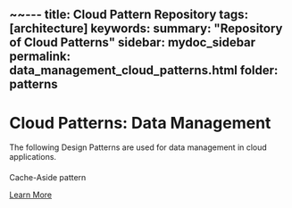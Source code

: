 ~~---
title: Cloud Pattern Repository
tags: [architecture]
keywords:
summary: "Repository of Cloud Patterns"
sidebar: mydoc_sidebar
permalink: data_management_cloud_patterns.html
folder: patterns
---

# Cloud Patterns: Data Management

The following Design Patterns are used for data management in cloud applications.

<div class="col-md-4 col-sm-6">
    <div class="panel panel-default text-center">
        <div class="panel-heading">
            <span class="fa-stack fa-5x">
                  <i class="fa fa-circle fa-stack-2x text-primary"></i>
                  <i class="fa fa-crosshairs fa-stack-1x fa-inverse"></i>
            </span>
        </div>
        <div class="panel-body">
            <h4></h4>
            <p>Cache-Aside pattern</p>
            <a href="cache_aside.html" class="btn btn-primary">Learn More</a>
        </div>
    </div>
</div>